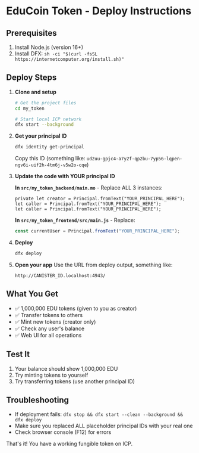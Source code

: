 # EduCoin Token - Deploy Instructions

## Prerequisites
1. Install Node.js (version 16+)
2. Install DFX: `sh -ci "$(curl -fsSL https://internetcomputer.org/install.sh)"`

## Deploy Steps

1. **Clone and setup**
   ```bash
   # Get the project files
   cd my_token
   
   # Start local ICP network
   dfx start --background
   ```

2. **Get your principal ID**
   ```bash
   dfx identity get-principal
   ```
   Copy this ID (something like: `ud2uu-gpjc4-a7y2f-qp2bu-7yp56-lqpen-ngv6i-uif2h-4tm6j-v5w2o-cqe`)

3. **Update the code with YOUR principal ID**
   
   **In `src/my_token_backend/main.mo`** - Replace ALL 3 instances:
   ```motoko
   private let creator = Principal.fromText("YOUR_PRINCIPAL_HERE");
   let caller = Principal.fromText("YOUR_PRINCIPAL_HERE");
   let caller = Principal.fromText("YOUR_PRINCIPAL_HERE");
   ```
   
   **In `src/my_token_frontend/src/main.js`** - Replace:
   ```javascript
   const currentUser = Principal.fromText("YOUR_PRINCIPAL_HERE");
   ```

4. **Deploy**
   ```bash
   dfx deploy
   ```

5. **Open your app**
   Use the URL from deploy output, something like:
   ```
   http://CANISTER_ID.localhost:4943/
   ```

## What You Get
- ✅ 1,000,000 EDU tokens (given to you as creator)
- ✅ Transfer tokens to others
- ✅ Mint new tokens (creator only)  
- ✅ Check any user's balance
- ✅ Web UI for all operations

## Test It
1. Your balance should show 1,000,000 EDU
2. Try minting tokens to yourself
3. Try transferring tokens (use another principal ID)

## Troubleshooting
- If deployment fails: `dfx stop && dfx start --clean --background && dfx deploy`
- Make sure you replaced ALL placeholder principal IDs with your real one
- Check browser console (F12) for errors

That's it! You have a working fungible token on ICP.